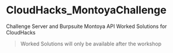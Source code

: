 # CloudHacks_MontoyaChallenge
Challenge Server and Burpsuite Montoya API Worked Solutions for CloudHacks

> Worked Solutions will only be available after the workshop
